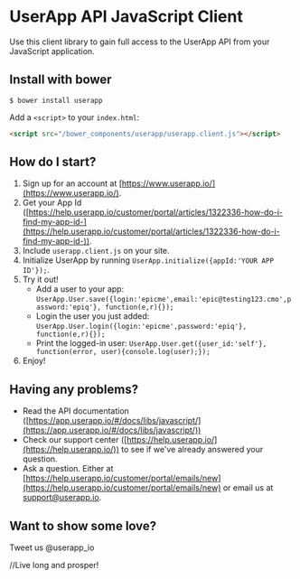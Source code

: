 UserApp API JavaScript Client
================================

Use this client library to gain full access to the UserApp API from your JavaScript application.

## Install with bower

`$ bower install userapp`

Add a `<script>` to your `index.html`:

```html
<script src="/bower_components/userapp/userapp.client.js"></script>
```

## How do I start?

1. Sign up for an account at [https://www.userapp.io/](https://www.userapp.io/).
2. Get your App Id ([https://help.userapp.io/customer/portal/articles/1322336-how-do-i-find-my-app-id-](https://help.userapp.io/customer/portal/articles/1322336-how-do-i-find-my-app-id-)).
3. Include `userapp.client.js` on your site.
4. Initialize UserApp by running `UserApp.initialize({appId:'YOUR APP ID'});`.
5. Try it out!
	* Add a user to your app: `UserApp.User.save({login:'epicme',email:'epic@testing123.cmo',password:'epiq'}, function(e,r){});`
	* Login the user you just added: `UserApp.User.login({login:'epicme',password:'epiq'}, function(e,r){});`
	* Print the logged-in user: `UserApp.User.get({user_id:'self'}, function(error, user){console.log(user);});`
6. Enjoy!

## Having any problems?

* Read the API documentation ([https://app.userapp.io/#/docs/libs/javascript/](https://app.userapp.io/#/docs/libs/javascript/))
* Check our support center ([https://help.userapp.io/](https://help.userapp.io/)) to see if we've already answered your question.
* Ask a question. Either at [https://help.userapp.io/customer/portal/emails/new](https://help.userapp.io/customer/portal/emails/new) or email us at support@userapp.io.

## Want to show some love?

Tweet us @userapp_io


//Live long and prosper!
